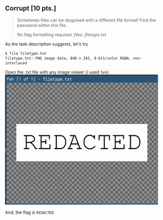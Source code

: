 ## Corrupt \[10 pts.\]
>Sometimes files can be disguised with a different file format! Find the password within this file.
>
>No flag formatting required.
_files: filetype.txt_

As the task description suggests, let's try
```
$ file filetype.txt
filetype.txt: PNG image data, 848 x 242, 8-bit/color RGBA, non-interlaced
```

Open the .txt file with any image viewer (i used `feh`):
![Flag](image.png)

And, the flag is `REDACTED`
